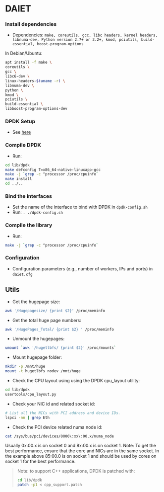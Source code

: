 # DAIET
### Install dependencies
- Dependencies: 
`make, coreutils, gcc, libc headers, kernel headers, libnuma-dev, Python version 2.7+ or 3.2+, kmod, pciutils, build-essential, boost-program-options`

In Debian/Ubuntu:
```sh
apt install -f make \
coreutils \
gcc \
libc6-dev \
linux-headers-$(uname -r) \
libnuma-dev \
python \
kmod \
pciutils \
build-essential \
libboost-program-options-dev
```

### DPDK Setup
- See [here](https://doc.dpdk.org/guides/linux_gsg/sys_reqs.html)

### Compile DPDK
- Run:
```sh
cd lib/dpdk
make defconfig T=x86_64-native-linuxapp-gcc
make -j `grep -c ^processor /proc/cpuinfo`
make install
cd ../..
```

### Bind the interfaces
- Set the name of the interface to bind with DPDK in `dpdk-config.sh`
- Run: `. ./dpdk-config.sh`

### Compile the library
- Run:
```sh
make -j `grep -c ^processor /proc/cpuinfo`
```

### Configuration
- Configuration parameters (e.g., number of workers, IPs and ports) in `daiet.cfg`

## Utils

- Get the hugepage size:
```sh
awk '/Hugepagesize/ {print $2}' /proc/meminfo
```

- Get the total huge page numbers:
```sh
awk '/HugePages_Total/ {print $2} ' /proc/meminfo
```

- Unmount the hugepages:
```sh
umount `awk '/hugetlbfs/ {print $2}' /proc/mounts`
```

- Mount hugepage folder:
```sh
mkdir -p /mnt/huge
mount -t hugetlbfs nodev /mnt/huge
```

- Check the CPU layout using using the DPDK cpu\_layout utility:
```sh
cd lib/dpdk
usertools/cpu_layout.py
```

- Check your NIC id and related socket id:
```sh
# List all the NICs with PCI address and device IDs.
lspci -nn | grep Eth
```
- Check the PCI device related numa node id:
```sh
cat /sys/bus/pci/devices/0000\:xx\:00.x/numa_node
```
Usually 0x:00.x is on socket 0 and 8x:00.x is on socket 1. 
Note: To get the best performance, ensure that the core and NICs are in the same socket. In the example above 85:00.0 is on socket 1 and should be used by cores on socket 1 for the best performance.

> Note:
> to support C++ applications, DPDK is patched with:
> ```sh
> cd lib/dpdk
> patch -p1 < cpp_support.patch
> ```
